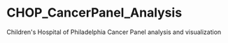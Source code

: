 # CHOP_CancerPanel_Analysis
Children's Hospital of Philadelphia Cancer Panel analysis and visualization
